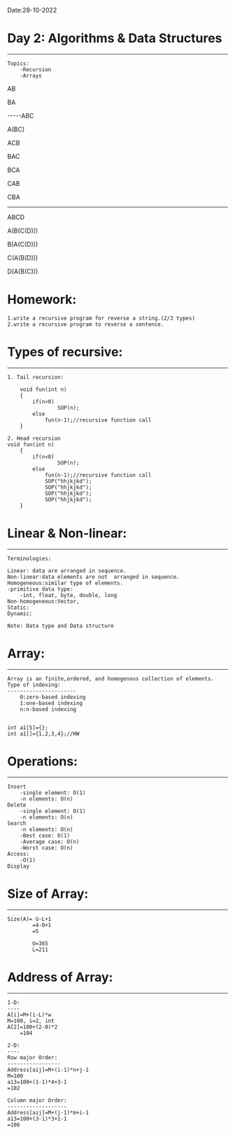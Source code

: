 Date:28-10-2022
# Day 2: Algorithms & Data Structures 
-----------------------------------------
	Topics:
		-Recursion
		-Arrays

	
AB

BA

-----ABC

A(BC)

ACB

BAC

BCA

CAB

CBA

-----

ABCD

A(B(C(D)))

B(A(C(D)))

C(A(B(D)))

D(A(B(C)))


# Homework:
	1.write a recursive program for reverse a string.(2/3 types)
	2.write a recursive program to reverse a sentence.

# Types of recursive:
--------------------
	1. Tail recursion:

		void fun(int n)
		{
			if(n<0)
					SOP(n);
			else
				fun(n-1);//recursive function call
		}

	2. Head recursion
	void fun(int n)
		{
			if(n<0)
					SOP(n);
			else
				fun(n-1);//recursive function call
				SOP("hhjkjkd");
				SOP("hhjkjkd");
				SOP("hhjkjkd");
				SOP("hhjkjkd");
		}
		
# Linear & Non-linear:
----------------------
	Terminologies:

	Linear: data are arranged in sequence.
	Non-linear:data elements are not  arranged in sequence.
	Homogeneous:similar type of elements.
	-primitive data type:
		-int, float, byte, double, long
	Non-homogeneous:Vector,
	Static:
	Dynamic:

	Note: Data type and Data structure

# Array:
------
	Array is an finite,ordered, and homogenous collection of elements.
	Type of indexing:
	----------------------
		0:zero-based indexing
		1:one-based indexing
		n:n-based indexing


	int a1[5]={};
	int a1[]={1,2,3,4};//HW

# Operations:
-----------
	Insert
		-single element: O(1)
		-n elements: O(n)
	Delete
		-single element: O(1)
		-n elements: O(n)
	Search
		-n elements: O(n)
		-Best case: O(1)
		-Average case: O(n)
		-Worst case: O(n)
	Access:
		-O(1)
	Display


# Size of Array:
----------------
	Size(A)= U-L+1
			=4-0+1
			=5

			U=365
			L=211

# Address of Array:
------------------
	1-D:
	----
	A[i]=M+(i-L)*w
	M=100, i=2, int
	A[2]=100+(2-0)*2
		=104

	2-D:
	----
	Row major Order:
	-----------------
	Address[aij]=M+(i-1)*n+j-1
	M=100
	a13=100+(1-1)*4+3-1
	=102

	Column major Order:
	-------------------
	Address[aij]=M+(j-1)*m+i-1
	a13=100+(3-1)*3+1-1
	=106


